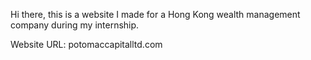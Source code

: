 Hi there, this is a website I made for a Hong Kong wealth management company during my internship.

Website URL: potomaccapitalltd.com
